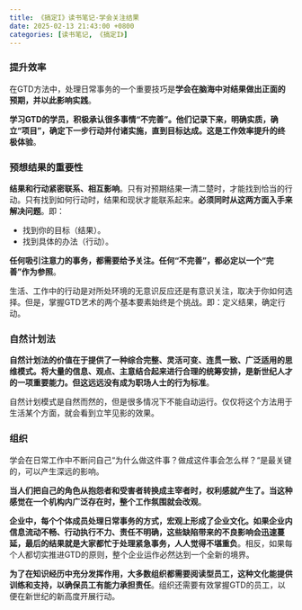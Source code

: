 ```yaml
---
title: 《搞定I》读书笔记·学会关注结果
date: 2025-02-13 21:43:00 +0800
categories: [读书笔记, 《搞定I》]
---
```


### 提升效率

在GTD方法中，处理日常事务的一个重要技巧是**学会在脑海中对结果做出正面的预期，并以此影响实践**。

**学习GTD的学员，积极承认很多事情“不完善”。他们记录下来，明确实质，确立“项目”，确定下一步行动并付诸实施，直到目标达成。这是工作效率提升的终极体验**。

### 预想结果的重要性

**结果和行动紧密联系、相互影响**。只有对预期结果一清二楚时，才能找到恰当的行动。只有找到如何行动时，结果和现状才能联系起来。**必须同时从这两方面入手来解决问题**。即：
- 找到你的目标（结果）。
- 找到具体的办法（行动）。

**任何吸引注意力的事务，都需要给予关注。任何“不完善”，都必定以一个“完善”作为参照**。

生活、工作中的行动是对所处环境的无意识反应还是有意识关注，取决于你如何选择。但是，掌握GTD艺术的两个基本要素始终是个挑战。即：定义结果，确定行动。

### 自然计划法

**自然计划法的价值在于提供了一种综合完整、灵活可变、连贯一致、广泛适用的思维模式。将大量的信息、观点、主意结合起来进行合理的统筹安排，是新世纪人才的一项重要能力。但这远远没有成为职场人士的行为标准**。

自然计划模式是自然而然的，但是很多情况下不能自动运行。仅仅将这个方法用于生活某个方面，就会看到立竿见影的效果。

### 组织

学会在日常工作中不断问自己“为什么做这件事？做成这件事会怎么样？“是最关键的，可以产生深远的影响。

**当人们把自己的角色从抱怨者和受害者转换成主宰者时，权利感就产生了。当这种感觉在一个机构内广泛存在时，整个工作氛围就会改观**。

**企业中，每个个体成员处理日常事务的方式，宏观上形成了企业文化。如果企业内信息流动不畅、行动执行不力、责任不明确，这些缺陷带来的不良影响会迅速蔓延，最后的结果就是大家都忙于处理紧急事务，人人觉得不堪重负**。相反，如果每个人都切实推进GTD的原则，整个企业运作必然达到一个全新的境界。

**为了在知识经历中充分发挥作用，大多数组织都需要阅读型员工，这种文化能提供训练和支持，以确保员工有能力承担责任**。组织还需要有效掌握GTD的员工，以便在新世纪的新高度开展行动。
